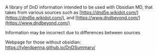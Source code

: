 A library of DnD information intended to be used with Obsidian MD, that takes from various sources such as [https://dnd5e.wikidot.com/](https://dnd5e.wikidot.com/), and [https://www.dndbeyond.com/](https://www.dndbeyond.com/)

Information may be incorrect due to differences between sources

Webpage for those without obsidian:
https://tylerdpenna.github.io/DnDSummary/